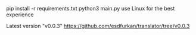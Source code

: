 pip install -r requirements.txt
python3 main.py
use Linux for the best experience



Latest version
"v0.0.3"
https://github.com/esdfurkan/translator/tree/v0.0.3
